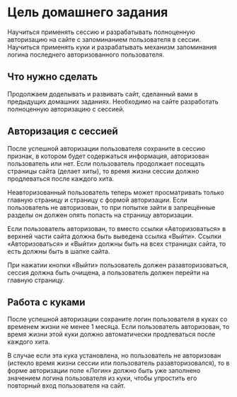 # Цель домашнего задания
Научиться применять сессию и разрабатывать полноценную авторизацию на сайте с запоминанием пользователя в сессии.
Научиться применять куки и разрабатывать механизм запоминания логина последнего авторизованного пользователя.


## Что нужно сделать
Продолжаем доделывать и развивать сайт, сделанный вами в предыдущих домашних заданиях. Необходимо на сайте разработать полноценную авторизацию с сессией.



## Авторизация с сессией
После успешной авторизации пользователя сохраните в сессию признак, в котором будет содержаться информация, авторизован пользователь или нет. Если пользователь продолжает посещать страницы сайта (делает хиты), то время жизни сессии должно продлеваться после каждого хита.

Неавторизованный пользователь теперь может просматривать только главную страницу и страницу с формой авторизации. Если пользователь не авторизован, то при попытке зайти в запрещённые разделы он должен опять попасть на страницу авторизации.

Если пользователь авторизован, то вместо ссылки «Авторизоваться» в верхней части сайта должна быть выведена ссылка «Выйти». Ссылки «Авторизоваться» и «Выйти» должны быть на всех страницах сайта, то есть должны быть в шапке сайта.

При нажатии кнопки «Выйти» пользователь должен разавторизоваться, сессия должна быть очищена, а пользователь должен перейти на главную страницу.



## Работа с куками
После успешной авторизации сохраните логин пользователя в куках со временем жизни не менее 1 месяца. Если пользователь авторизован, то время жизни этой куки должно автоматически продлеваться после каждого хита.

В случае если эта кука установлена, но пользователь не авторизован (истекло время жизни сессии или пользователь разавторизовался), то в форме авторизации поле «Логин» должно быть уже заполнено значением логина пользователя из куки, чтобы упростить его повторный вход пользователя на сайт.